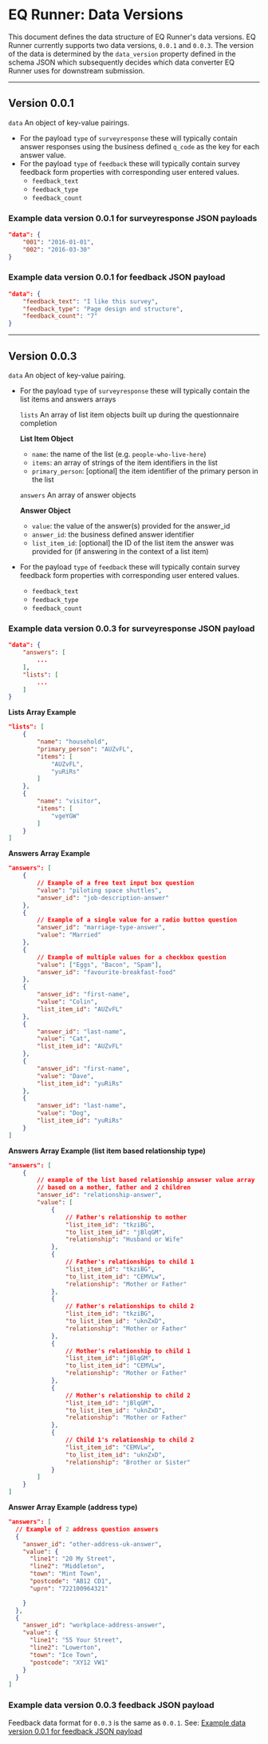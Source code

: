 # EQ Runner: Data Versions

This document defines the data structure of EQ Runner's data versions.
EQ Runner currently supports two data versions, `0.0.1` and `0.0.3`.
The version of the data is determined by the `data_version` property defined in the schema JSON which subsequently decides which data converter EQ Runner uses for downstream submission.

---

## Version 0.0.1

`data`
  An object of key-value pairings.

  - For the payload `type` of `surveyresponse` these will typically contain answer responses using the business defined `q_code` as the key for each answer value.
  - For the payload `type` of `feedback` these will typically contain survey feedback form properties with corresponding user entered values.
     - `feedback_text`
     - `feedback_type`
     - `feedback_count`

### Example data version 0.0.1 for surveyresponse JSON payloads

```json
"data": {
    "001": "2016-01-01",
    "002": "2016-03-30"
}
```

### Example data version 0.0.1 for feedback JSON payload

```json
"data": {
    "feedback_text": "I like this survey",
    "feedback_type": "Page design and structure",
    "feedback_count": "7"
}
```

---

## Version 0.0.3

`data`
  An object of key-value pairing.

  - For the payload `type` of `surveyresponse` these will typically contain the list items and answers arrays

    `lists`
      An array of list item objects built up during the questionnaire completion

      **List Item Object**

      - `name`: the name of the list (e.g. `people-who-live-here`)
      - `items`: an array of strings of the item identifiers in the list
      - `primary_person`: [optional] the item identifier of the primary person in the list

    `answers`
      An array of answer objects

      **Answer Object**

      - `value`: the value of the answer(s) provided for the answer_id
      - `answer_id`: the business defined answer identifier
      - `list_item_id`: [optional] the ID of the list item the answer was provided for (if answering in the context of a list item)

  - For the payload `type` of `feedback` these will typically contain survey feedback form properties with corresponding user entered values.
     - `feedback_text`
     - `feedback_type`
     - `feedback_count`

### Example data version 0.0.3 for surveyresponse JSON payload

```json
"data": {
    "answers": [
        ...
    ],
    "lists": [
        ...
    ]
}
```

**Lists Array Example**

```json
"lists": [
    {
        "name": "household",
        "primary_person": "AUZvFL",
        "items": [
            "AUZvFL",
            "yuRiRs"
        ]
    },
    {
        "name": "visitor",
        "items": [
            "vgeYGW"
        ]
    }
]
```

**Answers Array Example**

```json
"answers": [
    {
        // Example of a free text input box question
        "value": "piloting space shuttles",
        "answer_id": "job-description-answer"
    },
    {
        // Example of a single value for a radio button question
        "answer_id": "marriage-type-answer",
        "value": "Married"
    },
    {
        // Example of multiple values for a checkbox question
        "value": ["Eggs", "Bacon", "Spam"],
        "answer_id": "favourite-breakfast-food"
    },
    {
        "answer_id": "first-name",
        "value": "Colin",
        "list_item_id": "AUZvFL"
    },
    {
        "answer_id": "last-name",
        "value": "Cat",
        "list_item_id": "AUZvFL"
    },
    {
        "answer_id": "first-name",
        "value": "Dave",
        "list_item_id": "yuRiRs"
    },
    {
        "answer_id": "last-name",
        "value": "Dog",
        "list_item_id": "yuRiRs"
    }
]
```

**Answers Array Example (list item based relationship type)**

```json
"answers": [
    {
        // example of the list based relationship answser value array
        // based on a mother, father and 2 children
        "answer_id": "relationship-answer",
        "value": [
            {
                // Father's relationship to mother
                "list_item_id": "tkziBG",
                "to_list_item_id": "jBlqGM",
                "relationship": "Husband or Wife"
            },
            {
                // Father's relationships to child 1
                "list_item_id": "tkziBG",
                "to_list_item_id": "CEMVLw",
                "relationship": "Mother or Father"
            },
            {
                // Father's relationships to child 2
                "list_item_id": "tkziBG",
                "to_list_item_id": "uknZxD",
                "relationship": "Mother or Father"
            },
            {
                // Mother's relationship to child 1
                "list_item_id": "jBlqGM",
                "to_list_item_id": "CEMVLw",
                "relationship": "Mother or Father"
            },
            {
                // Mother's relationship to child 2
                "list_item_id": "jBlqGM",
                "to_list_item_id": "uknZxD",
                "relationship": "Mother or Father"
            },
            {
                // Child 1's relationship to child 2
                "list_item_id": "CEMVLw",
                "to_list_item_id": "uknZxD",
                "relationship": "Brother or Sister"
            }
        ]
    }
]
```

**Answer Array Example (address type)**

```json
"answers": [
  // Example of 2 address question answers
  {
    "answer_id": "other-address-uk-answer",
    "value": {
      "line1": "20 My Street",
      "line2": "Middleton",
      "town": "Mint Town",
      "postcode": "AB12 CD1",
      "uprn": "722100964321"

    }
  },
  {
    "answer_id": "workplace-address-answer",
    "value": {
      "line1": "55 Your Street",
      "line2": "Lowerton",
      "town": "Ice Town",
      "postcode": "XY12 VW1"
    }
  }
]
```

### Example data version 0.0.3 feedback JSON payload

Feedback data format for `0.0.3` is the same as `0.0.1`. See: [Example data version 0.0.1 for feedback JSON payload](#example-data-version-001-for-feedback-json-payload)
